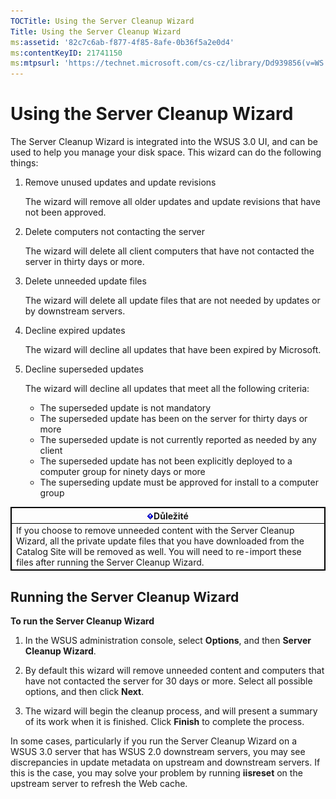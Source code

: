 ```yaml
---
TOCTitle: Using the Server Cleanup Wizard
Title: Using the Server Cleanup Wizard
ms:assetid: '82c7c6ab-f877-4f85-8afe-0b36f5a2e0d4'
ms:contentKeyID: 21741150
ms:mtpsurl: 'https://technet.microsoft.com/cs-cz/library/Dd939856(v=WS.10)'
---
```


Using the Server Cleanup Wizard
===============================

The Server Cleanup Wizard is integrated into the WSUS 3.0 UI, and can be used to help you manage your disk space. This wizard can do the following things:

1.  Remove unused updates and update revisions

    The wizard will remove all older updates and update revisions that have not been approved.
2.  Delete computers not contacting the server

    The wizard will delete all client computers that have not contacted the server in thirty days or more.
3.  Delete unneeded update files

    The wizard will delete all update files that are not needed by updates or by downstream servers.
4.  Decline expired updates

    The wizard will decline all updates that have been expired by Microsoft.
5.  Decline superseded updates

    The wizard will decline all updates that meet all the following criteria:
    -   The superseded update is not mandatory
    -   The superseded update has been on the server for thirty days or more
    -   The superseded update is not currently reported as needed by any client
    -   The superseded update has not been explicitly deployed to a computer group for ninety days or more
    -   The superseding update must be approved for install to a computer group

 
<table style="border:1px solid black;">
<colgroup>
<col width="100%" />
</colgroup>
<thead>
<tr class="header">
<th style="border:1px solid black;" ><img src="images/Dd939856.Important(WS.10).gif" />Důležité</th>
</tr>
</thead>
<tbody>
<tr class="odd">
<td style="border:1px solid black;">If you choose to remove unneeded content with the Server Cleanup Wizard, all the private update files that you have downloaded from the Catalog Site will be removed as well. You will need to re-import these files after running the Server Cleanup Wizard.
</td>
</tr>
</tbody>
</table>
 

Running the Server Cleanup Wizard
---------------------------------

**To run the Server Cleanup Wizard**
1.  In the WSUS administration console, select **Options**, and then **Server Cleanup Wizard**.

2.  By default this wizard will remove unneeded content and computers that have not contacted the server for 30 days or more. Select all possible options, and then click **Next**.

3.  The wizard will begin the cleanup process, and will present a summary of its work when it is finished. Click **Finish** to complete the process.

In some cases, particularly if you run the Server Cleanup Wizard on a WSUS 3.0 server that has WSUS 2.0 downstream servers, you may see discrepancies in update metadata on upstream and downstream servers. If this is the case, you may solve your problem by running **iisreset** on the upstream server to refresh the Web cache.
